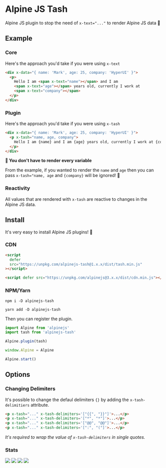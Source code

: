 # Alpine JS Tash

Alpine JS plugin to stop the need of `x-text="..."` to render Alpine JS data 🥳

## Example

### Core

Here's the approach you'd take if you were using `x-text`

```html
<div x-data="{ name: 'Mark', age: 25, company: 'HyperUI' }">
  <p>
    Hello I am <span x-text="name"></span> and I am
    <span x-text="age"></span> years old, currently I work at
    <span x-text="company"></span>
  </p>
</div>
```

### Plugin

Here's the approach you'd take if you were using `x-tash`

```html
<div x-data="{ name: 'Mark', age: 25, company: 'HyperUI' }">
  <p x-tash="name, age, company">
    Hello I am {name} and I am {age} years old, currently I work at {company}
  </p>
</div>
```

**🙋 You don't have to render every variable**

From the example, if you wanted to render the `name` and `age` then you can pass
`x-tash="name, age` and `{company}` will be ignored! 🤩

### Reactivity

All values that are rendered with `x-tash` are reactive to changes in the Alpine
JS data.

## Install

It's very easy to install Alpine JS plugins! 🙌

### CDN

```html
<script
  defer
  src="https://unpkg.com/alpinejs-tash@1.x.x/dist/tash.min.js"
></script>

<script defer src="https://unpkg.com/alpinejs@3.x.x/dist/cdn.min.js"></script>
```

### NPM/Yarn

```shell
npm i -D alpinejs-tash

yarn add -D alpinejs-tash
```

Then you can register the plugin.

```js
import Alpine from 'alpinejs'
import tash from 'alpinejs-tash'

Alpine.plugin(tash)

window.Alpine = Alpine

Alpine.start()
```

## Options

### Changing Delimiters

It's possible to change the defaul delimiters `{}` by adding the
`x-tash-delimitiers` attribute.

```html
<p x-tash="..." x-tash-delimiters='["{{", "}}"]'>...</p>
<p x-tash="..." x-tash-delimiters='["*", "*"]'>...</p>
<p x-tash="..." x-tash-delimiters='["@@", "@@"]'>...</p>
<p x-tash="..." x-tash-delimiters='[":", "("]'>...</p>
```

_It's required to wrap the value of `x-tash-delimiters` in single quotes._

### Stats

![](https://img.shields.io/bundlephobia/min/alpinejs-tash)
![](https://img.shields.io/npm/v/alpinejs-tash)
![](https://img.shields.io/npm/dt/alpinejs-tash)
![](https://img.shields.io/github/license/markmead/alpinejs-tash)
